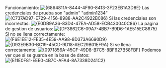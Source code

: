 Funcionamiento: 
![{6864811A-8444-4F90-8413-3F23EB1A3D8E}](https://github.com/user-attachments/assets/24b0c6a6-358e-476e-8dd1-a9ff65f45d7b)
Las credenciales de prueba son "admin" "admin1234"
![{C737AD97-E729-4156-8988-AA2C4922B086}](https://github.com/user-attachments/assets/9cb6885d-c325-4a71-bd9e-bc4259552954)
Si las credenciales son incorrectas:
![{E0DB9A36-83D4-47EA-AD58-ECB430040C86}](https://github.com/user-attachments/assets/998a510a-6d9d-4ac3-8ea5-a40bdba4ce52)
La pagina de gestion de usuarios:
![{DF3862C6-09A7-4BB7-B9D6-1AE515EC8675}](https://github.com/user-attachments/assets/a56e5a26-f250-4e74-a53e-40425d7b38f1)
Si no se llena correctamente:
![{F6E1EE12-FE35-4E59-AA98-8D373A6690D9}](https://github.com/user-attachments/assets/e270a893-eadc-41e6-9b7a-2bd297543f4d)
![{D92E9B30-BC19-45CD-9D18-AEC29B01EF9A}](https://github.com/user-attachments/assets/6259ff77-c1e8-401d-94b0-c1badd593931)
Si se llena correctamente:
![{0971856A-45CF-49D8-B7C5-8BF627B58FBF}](https://github.com/user-attachments/assets/f0b8a2c4-e5e1-4483-9102-318f56f8fed2)
Podemos ver que si se guarda en la base de datos:
![{E11E0F81-EEE0-4B7C-AFA4-8A7338D241C2}](https://github.com/user-attachments/assets/f4dcdea1-5b94-48a1-9564-cdf9ead0b22c)

